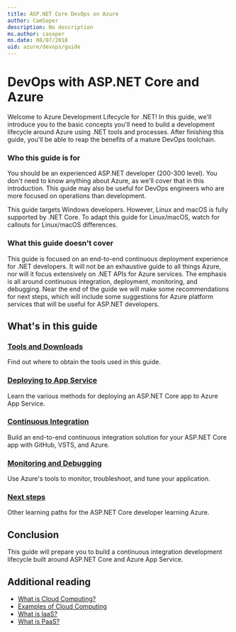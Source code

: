 ```yaml
---
title: ASP.NET Core DevOps on Azure
author: CamSoper
description: No description
ms.author: casoper
ms.date: 08/07/2018
uid: azure/devops/guide
---
```


# DevOps with ASP.NET Core and Azure

Welcome to Azure Development Lifecycle for .NET! In this guide, we'll introduce you to the basic concepts you'll need to build a development lifecycle around Azure using .NET tools and processes. After finishing this guide, you'll be able to reap the benefits of a mature DevOps toolchain.

### Who this guide is for

You should be an experienced ASP.NET developer (200-300 level). You don't need to know anything about Azure, as we'll cover that in this introduction. This guide may also be useful for DevOps engineers who are more focused on operations than development.

This guide targets Windows developers. However, Linux and macOS is fully supported by .NET Core. To adapt this guide for Linux/macOS, watch for callouts for Linux/macOS differences.

### What this guide doesn't cover

This guide is focused on an end-to-end continuous deployment experience for .NET developers. It will not be an exhaustive guide to all things Azure, nor will it focus extensively on .NET APIs for Azure services. The emphasis is all around continuous integration, deployment, monitoring, and debugging. Near the end of the guide we will make some recommendations for next steps, which will include some suggestions for Azure platform services that will be useful for ASP.NET developers.

## What's in this guide

### [Tools and Downloads](tools-and-downloads.md)

Find out where to obtain the tools used in this guide.

### [Deploying to App Service](deploying-to-app-service.md)

Learn the various methods for deploying an ASP.NET Core app to Azure App Service.

### [Continuous Integration](cicd.md)

Build an end-to-end continuous integration solution for your ASP.NET Core app with GitHub, VSTS, and Azure.

### [Monitoring and Debugging](monitoring.md)

Use Azure's tools to monitor, troubleshoot, and tune your application.

### [Next steps](next-steps.md)

Other learning paths for the ASP.NET Core developer learning Azure.

## Conclusion

This guide will prepare you to build a continuous integration development lifecycle built around ASP.NET Core and Azure App Service.

## Additional reading

* [What is Cloud Computing?](https://azure.microsoft.com/overview/what-is-cloud-computing/)
* [Examples of Cloud Computing](https://azure.microsoft.com/overview/examples-of-cloud-computing/)
* [What is IaaS?](https://azure.microsoft.com/overview/what-is-iaas/)
* [What is PaaS?](https://azure.microsoft.com/overview/what-is-paas/)